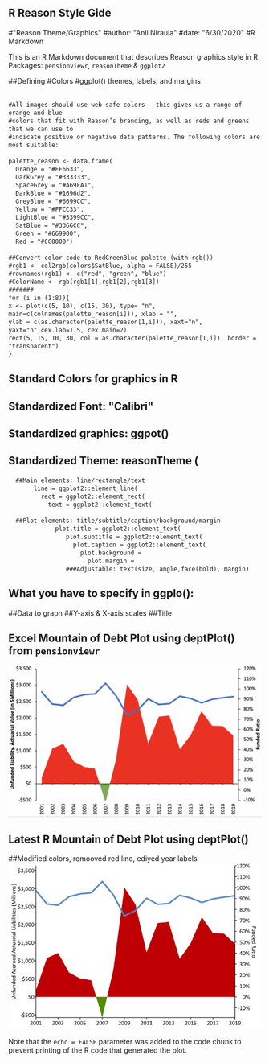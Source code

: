 ## R Reason Style Gide

#"Reason Theme/Graphics"
#author: "Anil Niraula"
#date: "6/30/2020"
#R Markdown

This is an R Markdown document that describes Reason graphics style in R.
Packages: `pensionviewr`, `reasonTheme` & `ggplot2`

##Defining
#Colors
#ggplot() themes, labels, and margins

```{r}

#All images should use web safe colors — this gives us a range of orange and blue
#colors that fit with Reason’s branding, as well as reds and greens that we can use to
#indicate positive or negative data patterns. The following colors are most suitable:

palette_reason <- data.frame(
  Orange = "#FF6633", 
  DarkGrey = "#333333", 
  SpaceGrey = "#A69FA1",
  DarkBlue = "#1696d2",
  GreyBlue = "#6699CC", 
  Yellow = "#FFCC33", 
  LightBlue = "#3399CC", 
  SatBlue = "#3366CC", 
  Green = "#669900", 
  Red = "#CC0000")
  
##Convert color code to RedGreenBlue palette (with rgb())
#rgb1 <- col2rgb(colors$SatBlue, alpha = FALSE)/255
#rownames(rgb1) <- c("red", "green", "blue")
#ColorName <- rgb(rgb1[1],rgb1[2],rgb1[3])
#######
for (i in (1:8)){
x <- plot(c(5, 10), c(15, 30), type= "n", main=c(colnames(palette_reason[i])), xlab = "", 
ylab = c(as.character(palette_reason[1,i])), xaxt="n", yaxt="n",cex.lab=1.5, cex.main=2)
rect(5, 15, 10, 30, col = as.character(palette_reason[1,i]), border = "transparent")
}
```
## Standard Colors for graphics in R

## Standardized Font: "Calibri"
## Standardized graphics: ggpot() 
## Standardized Theme: reasonTheme (
      ##Main elements: line/rectangle/text
           line = ggplot2::element_line(
             rect = ggplot2::element_rect(
               text = ggplot2::element_text(
        
      ##Plot elements: title/subtitle/caption/background/margin
                 plot.title = ggplot2::element_text(
                    plot.subtitle = ggplot2::element_text(
                      plot.caption = ggplot2::element_text(
                        plot.background = 
                          plot.margin = 
                    ###Adjustable: text(size, angle,face(bold), margin)
                    
## What you have to specify in ggplo(): 
 ##Data to graph
 ##Y-axis & X-axis scales
 ##Title

## Excel Mountain of Debt Plot using deptPlot() from `pensionviewr`
  ![Original Debt Plot - PERSI](PERSI.Excel.graph.png)

## Latest R Mountain of Debt Plot using deptPlot()
##Modified colors, remooved red line, ediyed year labels
  ![Latest Modified Debt Plot - PERSI](PERSI.debptPlot2.jpeg)


Note that the `echo = FALSE` parameter was added to the code chunk to prevent printing of the R code that generated the plot.
